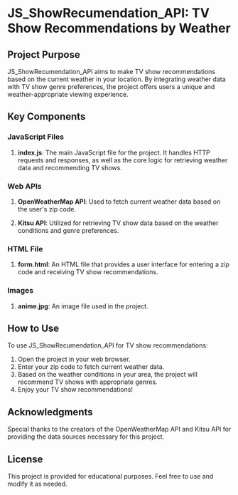 # JS_ShowRecumendation_API: TV Show Recommendations by Weather

## Project Purpose

JS_ShowRecumendation_API aims to make TV show recommendations based on the current weather in your location. By integrating weather data with TV show genre preferences, the project offers users a unique and weather-appropriate viewing experience.

## Key Components

### JavaScript Files

1. **index.js**: The main JavaScript file for the project. It handles HTTP requests and responses, as well as the core logic for retrieving weather data and recommending TV shows.

### Web APIs

1. **OpenWeatherMap API**: Used to fetch current weather data based on the user's zip code.

2. **Kitsu API**: Utilized for retrieving TV show data based on the weather conditions and genre preferences.

### HTML File

1. **form.html**: An HTML file that provides a user interface for entering a zip code and receiving TV show recommendations.

### Images

1. **anime.jpg**: An image file used in the project.

## How to Use

To use JS_ShowRecumendation_API for TV show recommendations:

1. Open the project in your web browser.
2. Enter your zip code to fetch current weather data.
3. Based on the weather conditions in your area, the project will recommend TV shows with appropriate genres.
4. Enjoy your TV show recommendations!

## Acknowledgments

Special thanks to the creators of the OpenWeatherMap API and Kitsu API for providing the data sources necessary for this project.

## License

This project is provided for educational purposes. Feel free to use and modify it as needed.
